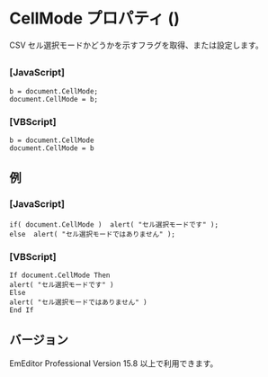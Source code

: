 # CellMode プロパティ ()

CSV セル選択モードかどうかを示すフラグを取得、または設定します。

## 

### \[JavaScript\]

```
b = document.CellMode;
document.CellMode = b;
```

### \[VBScript\]

```
b = document.CellMode
document.CellMode = b
```

## 例

### \[JavaScript\]

```
if( document.CellMode )  alert( "セル選択モードです" );
else  alert( "セル選択モードではありません" );
```

### \[VBScript\]

```
If document.CellMode Then
alert( "セル選択モードです" )
Else
alert( "セル選択モードではありません" )
End If
```

## バージョン

EmEditor Professional Version 15.8 以上で利用できます。
